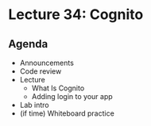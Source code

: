 # Lecture 34: Cognito

## Agenda

- Announcements
- Code review
- Lecture
  - What Is Cognito
  - Adding login to your app
- Lab intro
- (if time) Whiteboard practice
